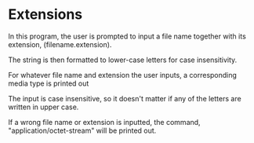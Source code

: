 # Extensions

In this program, the user is prompted to input a file name together with its extension, (filename.extension).

The string is then formatted to lower-case letters for case insensitivity.

For whatever file name and extension the user inputs, a corresponding media type is printed out

The input is case insensitive, so it doesn't matter if any of the letters are written in upper case.

If a wrong file name or extension is inputted, the command, "application/octet-stream" will be printed out.
